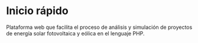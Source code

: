 # Inicio rápido

Plataforma web que facilita el proceso de análisis y simulación de proyectos
de energía solar fotovoltaica y eólica en el lenguaje PHP.